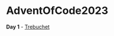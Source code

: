 # AdventOfCode2023

**Day 1** - [Trebuchet](https://github.com/mzlodi/AdventOfCode2023/tree/master/Trebuchet)
